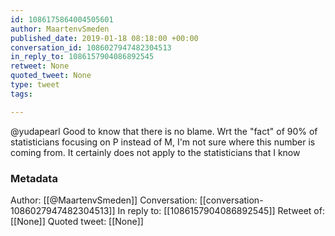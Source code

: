 ```yaml
---
id: 1086175864004505601
author: MaartenvSmeden
published_date: 2019-01-18 08:18:00 +00:00
conversation_id: 1086027947482304513
in_reply_to: 1086157904086892545
retweet: None
quoted_tweet: None
type: tweet
tags:

---
```


@yudapearl Good to know that there is no blame. Wrt the "fact" of 90% of statisticians focusing on P instead of M, I'm not sure where this number is coming from. It certainly does not apply to the statisticians that I know

### Metadata

Author: [[@MaartenvSmeden]]
Conversation: [[conversation-1086027947482304513]]
In reply to: [[1086157904086892545]]
Retweet of: [[None]]
Quoted tweet: [[None]]
